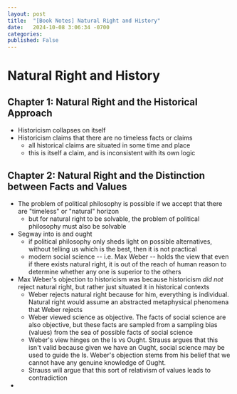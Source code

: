 ```yaml
---
layout: post
title:  "[Book Notes] Natural Right and History" 
date:   2024-10-08 3:06:34 -0700
categories: 
published: False
---
```



# Natural Right and History

## Chapter 1: Natural Right and the Historical Approach
- Historicism collapses on itself 
- Historicism claims that there are no timeless facts or claims
    - all historical claims are situated in some time and place
    - this is itself a claim, and is inconsistent with its own logic

## Chapter 2: Natural Right and the Distinction between Facts and Values
- The problem of political philosophy is possible if we accept that there are "timeless" or "natural" horizon
    - but for natural right to be solvable, the problem of political philosophy must also be solvable
- Segway into is and ought
    - if political philosophy only sheds light on possible alternatives, without telling us which is the best, then it is not practical
    - modern social science -- i.e. Max Weber -- holds the view that even if there exists natural right, it is out of the reach of human reason to determine whether any one is superior to the others
- Max Weber's objection to historicism was because historicism *did not* reject natural right, but rather just situated it in historical contexts
    - Weber rejects natural right because for him, everything is individual. Natural right would assume an abstracted metaphysical phenomena that Weber rejects
    - Weber viewed science as objective. The facts of social science are also objective, but these facts are sampled from a sampling bias (values) from the sea of possible facts of social science
    - Weber's view hinges on the Is vs Ought. Strauss argues that this isn't valid because given we have an Ought, social science may be used to guide the Is. Weber's objection stems from his belief that we cannot have any genuine knowledge of Ought.
    - Strauss will argue that this sort of relativism of values leads to contradiction
- 